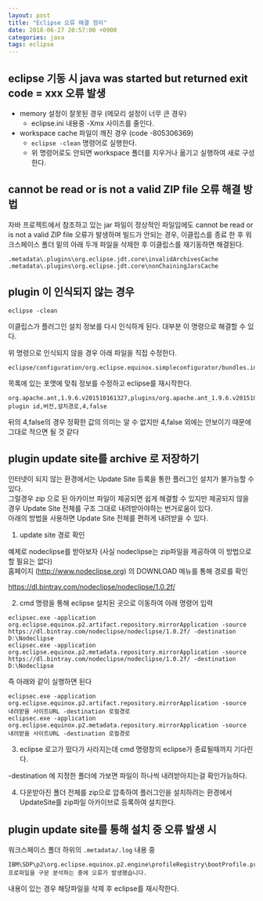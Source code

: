```yaml
---
layout: post
title: "Eclipse 오류 해결 정리"
date: 2018-06-27 20:57:00 +0900
categories: java
tags: eclipse
---
```


## eclipse 기동 시 java was started but returned exit code = xxx 오류 발생

- memory 설정이 잘못된 경우 (메모리 설정이 너무 큰 경우)
  - eclipse.ini 내용중 -Xmx 사이즈를 줄인다.
- workspace cache 파일이 깨진 경우 (code -805306369)
  - `eclipse -clean` 명령어로 실행한다.
  - 위 명령어로도 안되면 workspace 폴더를 지우거나 옮기고 실행하여 새로 구성한다.

## cannot be read or is not a valid ZIP file 오류 해결 방법

자바 프로젝트에서 참조하고 있는 jar 파일이 정상적인 파일임에도 cannot be read or is not a valid ZIP file 오류가 발생하며 빌드가 안되는 경우, 이클립스를 종료 한 후 워크스페이스 폴더 밑의 아래 두개 파일을 삭제한 후 이클립스를 재기동하면 해결된다.

```
.metadata\.plugins\org.eclipse.jdt.core\invalidArchivesCache
.metadata\.plugins\org.eclipse.jdt.core\nonChainingJarsCache
```

## plugin 이 인식되지 않는 경우

```
eclipse -clean
```

이클립스가 플러그인 설치 정보를 다시 인식하게 된다. 대부분 이 명령으로 해결할 수 있다.

위 명령으로 인식되지 않을 경우 아래 파일을 직접 수정한다.

```
eclipse/configuration/org.eclipse.equinox.simpleconfigurator/bundles.info
```

목록에 있는 포맷에 맞춰 정보를 수정하고 eclipse를 재시작한다.

```
org.apache.ant,1.9.6.v201510161327,plugins/org.apache.ant_1.9.6.v201510161327/,4,false
plugin id,버전,설치경로,4,false
```

뒤의 4,false의 경우 정확한 값의 의미는 알 수 없지만 4,false 외에는 안보이기 때문에 그대로 적으면 될 것 같다

## plugin update site를 archive 로 저장하기

인터넷이 되지 않는 환경에서는 Update Site 등록을 통한 플러그인 설치가 불가능할 수 있다.  
그럴경우 zip 으로 된 아카이브 파일이 제공되면 쉽게 해결할 수 있지만 제공되지 않을 경우 Update Site 전체를 구조 그대로 내려받아야하는 번거로움이 있다.  
아래의 방법을 사용하면 Update Site 전체를 편하게 내려받을 수 있다.

1. update site 경로 확인

예제로 nodeclipse를 받아보자 (사실 nodeclipse는 zip파일을 제공하여 이 방법으로 할 필요는 없다)  
홈페이지 (http://www.nodeclipse.org) 의 DOWNLOAD 메뉴를 통해 경로를 확인

https://dl.bintray.com/nodeclipse/nodeclipse/1.0.2f/

2. cmd 명령을 통해 eclipse 설치된 곳으로 이동하여 아래 명령어 입력

```
eclipsec.exe -application org.eclipse.equinox.p2.artifact.repository.mirrorApplication -source https://dl.bintray.com/nodeclipse/nodeclipse/1.0.2f/ -destination D:\Nodeclipse
eclipsec.exe -application org.eclipse.equinox.p2.metadata.repository.mirrorApplication -source https://dl.bintray.com/nodeclipse/nodeclipse/1.0.2f/ -destination D:\Nodeclipse
```

즉 아래와 같이 실행하면 된다

```
eclipsec.exe -application org.eclipse.equinox.p2.artifact.repository.mirrorApplication -source 내려받을 사이트URL -destination 로컬경로
eclipsec.exe -application org.eclipse.equinox.p2.metadata.repository.mirrorApplication -source 내려받을 사이트URL -destination 로컬경로
```

3. eclipse 로고가 떴다가 사라지는데 cmd 명령창의 eclipse가 종료될때까지 기다린다.

-destination 에 지정한 폴더에 가보면 파일이 하나씩 내려받아지는걸 확인가능하다.

4. 다운받아진 폴더 전체를 zip으로 압축하여 플러그인을 설치하려는 환경에서 UpdateSite를 zip파일 아카이브로 등록하여 설치한다.

## plugin update site를 통해 설치 중 오류 발생 시

워크스페이스 폴더 하위의 `.metadata/.log` 내용 중

    IBM\SDP\p2\org.eclipse.equinox.p2.engine\profileRegistry\bootProfile.profile\xxxx.profile.gz 프로파일을 구문 분석하는 중에 오류가 발생했습니다.

내용이 있는 경우 해당파일을 삭제 후 eclipse를 재시작한다.

